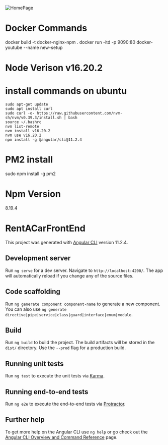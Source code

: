 ![HomePage](https://github.com/Samettkaya/RentA-Car-FrontEnd-Angular/blob/master/Readme-Images/HomePage.PNG)
<br> 

# Docker Commands 
  docker build -t docker-nginx-npm . 
  docker run -itd -p 9090:80 docker-youtube --name new-setup

# Node Verison v16.20.2
  # install commands on ubuntu
    sudo apt-get update
    sudo apt install curl
    sudo curl -o- https://raw.githubusercontent.com/nvm-sh/nvm/v0.39.3/install.sh | bash
    source ~/.bashrc
    nvm list-remote
    nvm install v16.20.2
    nvm use v16.20.2
    npm install -g @angular/cli@11.2.4

# PM2 install 
  sudo npm install -g pm2

# Npm Version 
  8.19.4

# RentACarFrontEnd

This project was generated with [Angular CLI](https://github.com/angular/angular-cli) version 11.2.4.

## Development server

Run `ng serve` for a dev server. Navigate to `http://localhost:4200/`. The app will automatically reload if you change any of the source files.

## Code scaffolding

Run `ng generate component component-name` to generate a new component. You can also use `ng generate directive|pipe|service|class|guard|interface|enum|module`.

## Build

Run `ng build` to build the project. The build artifacts will be stored in the `dist/` directory. Use the `--prod` flag for a production build.

## Running unit tests

Run `ng test` to execute the unit tests via [Karma](https://karma-runner.github.io).

## Running end-to-end tests

Run `ng e2e` to execute the end-to-end tests via [Protractor](http://www.protractortest.org/).

## Further help

To get more help on the Angular CLI use `ng help` or go check out the [Angular CLI Overview and Command Reference](https://angular.io/cli) page.
